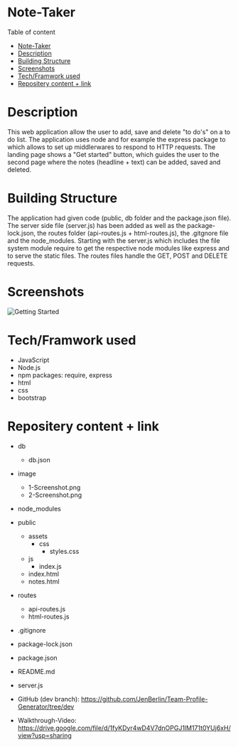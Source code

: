 # Note-Taker

Table of content

- [Note-Taker](#note-taker)
- [Description](#description)
- [Building Structure](#building-structure)
- [Screenshots](#screenshots)
- [Tech/Framwork used](#techframwork-used)
- [Repositery content + link](#repositery-content--link)

# Description

This web application allow the user to add, save and delete "to do's" on a to do list. The application uses node and for example the express package to which allows to set up middlerwares to respond to HTTP requests. The landing page shows a "Get started" button, which guides the user to the second page where the notes (headline + text) can be added, saved and deleted.

# Building Structure

The application had given code (public, db folder and the package.json file). The server side file (server.js) has been added as well as the package-lock.json, the routes folder (api-routes.js + html-routes.js), the .gitgnore file and the node_modules. Starting with the server.js which includes the file system module require to get the respective node modules like express and to serve the static files. The routes files handle the GET, POST and DELETE requests.

# Screenshots

![Getting Started](./image/ScreenShot_1.png)

# Tech/Framwork used

- JavaScript
- Node.js
- npm packages: require, express
- html
- css
- bootstrap

# Repositery content + link

- db
  - db.json
- image
  - 1-Screenshot.png
  - 2-Screenshot.png
- node_modules
- public
  - assets
    - css
      - styles.css
  - js
    - index.js
  - index.html
  - notes.html
- routes
  - api-routes.js
  - html-routes.js
- .gitignore
- package-lock.json
- package.json
- README.md
- server.js

- GitHub (dev branch): https://github.com/JenBerlin/Team-Profile-Generator/tree/dev
- Walkthrough-Video: https://drive.google.com/file/d/1fyKDyr4wD4V7dnOPGJ1lM171t0YUj6xH/view?usp=sharing
